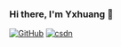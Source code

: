### Hi there, I'm Yxhuang 👋
[![GitHub](https://badgen.net/badge/icon/github?icon=github&label)](https://github.com/yxhuang7538)
[![csdn](https://img.shields.io/badge/icons/csdn.svg-yxhuang-red.svg)](https://blog.csdn.net/weixin_41259211?spm=1000.2115.3001.5343)
<!--
**yxhuang7538/yxhuang7538** is a ✨ _special_ ✨ repository because its `README.md` (this file) appears on your GitHub profile.

Here are some ideas to get you started:

- 🔭 I’m currently working on ...
- 🌱 I’m currently learning ...
- 👯 I’m looking to collaborate on ...
- 🤔 I’m looking for help with ...
- 💬 Ask me about ...
- 📫 How to reach me: ...
- 😄 Pronouns: ...
- ⚡ Fun fact: ...
-->
